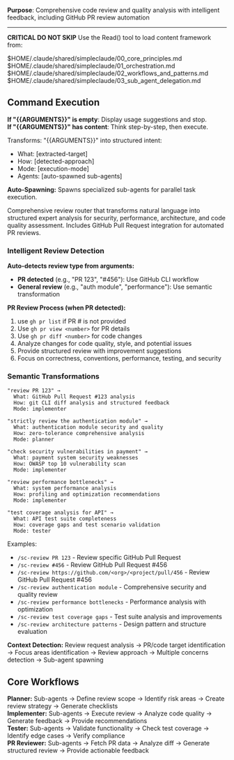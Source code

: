 **Purpose**: Comprehensive code review and quality analysis with intelligent feedback, including GitHub PR review automation

---

**CRITICAL DO NOT SKIP** Use the Read() tool to load content framework from:

<framework files>
$HOME/.claude/shared/simpleclaude/00_core_principles.md  
$HOME/.claude/shared/simpleclaude/01_orchestration.md  
$HOME/.claude/shared/simpleclaude/02_workflows_and_patterns.md  
$HOME/.claude/shared/simpleclaude/03_sub_agent_delegation.md
</framework files>

## Command Execution

**If "{{ARGUMENTS}}" is empty**: Display usage suggestions and stop.  
**If "{{ARGUMENTS}}" has content**: Think step-by-step, then execute.

Transforms: "{{ARGUMENTS}}" into structured intent:

- What: [extracted-target]
- How: [detected-approach]
- Mode: [execution-mode]
- Agents: [auto-spawned sub-agents]

**Auto-Spawning:** Spawns specialized sub-agents for parallel task execution.

Comprehensive review router that transforms natural language into structured expert analysis for security, performance, architecture, and code quality assessment. Includes GitHub Pull Request integration for automated PR reviews.

### Intelligent Review Detection

**Auto-detects review type from arguments:**

- **PR detected** (e.g., "PR 123", "#456"): Use GitHub CLI workflow
- **General review** (e.g., "auth module", "performance"): Use semantic transformation

**PR Review Process (when PR detected):**

1. use `gh pr list` if PR # is not provided
2. Use `gh pr view <number>` for PR details
3. Use `gh pr diff <number>` for code changes
4. Analyze changes for code quality, style, and potential issues
5. Provide structured review with improvement suggestions
6. Focus on correctness, conventions, performance, testing, and security

### Semantic Transformations

```
"review PR 123" →
  What: GitHub Pull Request #123 analysis
  How: git CLI diff analysis and structured feedback
  Mode: implementer

"strictly review the authentication module" →
  What: authentication module security and quality
  How: zero-tolerance comprehensive analysis
  Mode: planner

"check security vulnerabilities in payment" →
  What: payment system security weaknesses
  How: OWASP top 10 vulnerability scan
  Mode: implementer

"review performance bottlenecks" →
  What: system performance analysis
  How: profiling and optimization recommendations
  Mode: implementer

"test coverage analysis for API" →
  What: API test suite completeness
  How: coverage gaps and test scenario validation
  Mode: tester
```

Examples:

- `/sc-review PR 123` - Review specific GitHub Pull Request
- `/sc-review #456` - Review GitHub Pull Request #456
- `/sc-review https://github.com/<org>/<project/pull/456` - Review GitHub Pull Request #456
- `/sc-review authentication module` - Comprehensive security and quality review
- `/sc-review performance bottlenecks` - Performance analysis with optimization
- `/sc-review test coverage gaps` - Test suite analysis and improvements
- `/sc-review architecture patterns` - Design pattern and structure evaluation

**Context Detection:** Review request analysis → PR/code target identification → Focus areas identification → Review approach → Multiple concerns detection → Sub-agent spawning

## Core Workflows

**Planner:** Sub-agents → Define review scope → Identify risk areas → Create review strategy → Generate checklists  
**Implementer:** Sub-agents → Execute review → Analyze code quality → Generate feedback → Provide recommendations  
**Tester:** Sub-agents → Validate functionality → Check test coverage → Identify edge cases → Verify compliance  
**PR Reviewer:** Sub-agents → Fetch PR data → Analyze diff → Generate structured review → Provide actionable feedback
